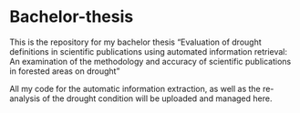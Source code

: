 # Bachelor-thesis
This is the repository for my bachelor thesis “Evaluation of drought definitions in scientific publications using automated information retrieval:  An examination of the methodology and accuracy of scientific publications in forested areas on drought”

All my code for the automatic information extraction, as well as the re-analysis of the drought condition will be uploaded and managed here.
